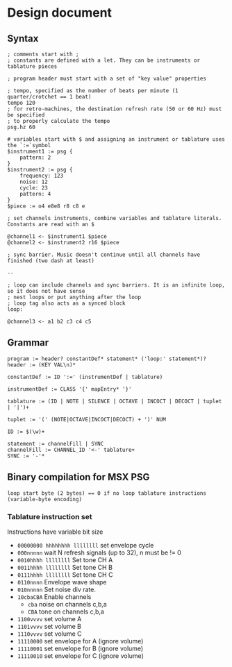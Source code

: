 # Design document

## Syntax

```
; comments start with ;
; constants are defined with a let. They can be instruments or tablature pieces

; program header must start with a set of "key value" properties

; tempo, specified as the number of beats per minute (1 quarter/crotchet == 1 beat)
tempo 120
; for retro-machines, the destination refresh rate (50 or 60 Hz) must be specified
; to properly calculate the tempo
psg.hz 60

# variables start with $ and assigning an instrument or tablature uses the `:=`symbol
$instrument1 := psg {
    pattern: 2
}
$instrument2 := psg {
    frequency: 123
    noise: 12
    cycle: 23
    pattern: 4
}
$piece := o4 e8e8 r8 c8 e

; set channels instruments, combine variables and tablature literals. Constants are read with an $

@channel1 <- $instrument1 $piece
@channel2 <- $instrument2 r16 $piece

; sync barrier. Music doesn't continue until all channels have finished (two dash at least) 

--

; loop can include channels and sync barriers. It is an infinite loop, so it does not have sense
; nest loops or put anything after the loop 
; loop tag also acts as a synced block
loop:

@channel3 <- a1 b2 c3 c4 c5
```

## Grammar

```
program := header? constantDef* statement* ('loop:' statement*)?
header := (KEY VAL\n)* 

constantDef := ID ':=' (instrumentDef | tablature)

instrumentDef := CLASS '{' mapEntry* '}'

tablature := (ID | NOTE | SILENCE | OCTAVE | INCOCT | DECOCT | tuplet | '|')+

tuplet := '(' (NOTE|OCTAVE|INCOCT|DECOCT) + ')' NUM

ID := $(\w)+

statement := channelFill | SYNC 
channelFill := CHANNEL_ID '<-' tablature+
SYNC := '-'*

```

## Binary compilation for MSX PSG

`
loop start byte (2 bytes) == 0 if no loop
tablature instructions (variable-byte encoding)
`

### Tablature instruction set

Instructions have variable bit size

* `00000000 hhhhhhhh llllllll` set envelope cycle
* `000nnnnn` wait N refresh signals (up to 32), n must be != 0
* `0010hhhh llllllll` Set tone CH A
* `0011hhhh llllllll` Set tone CH B
* `0111hhhh llllllll` Set tone CH C
* `0110nnnn` Envelope wave shape
* `010nnnnn` Set noise div rate.
* `10cbaCBA` Enable channels
  - `cba` noise on channels c,b,a
  - `CBA` tone on channels c,b,a
* `1100vvvv` set volume A
* `1101vvvv` set volume B
* `1110vvvv` set volume C
* `11110000` set envelope for A (ignore volume)
* `11110001` set envelope for B (ignore volume)
* `11110010` set envelope for C (ignore volume)
